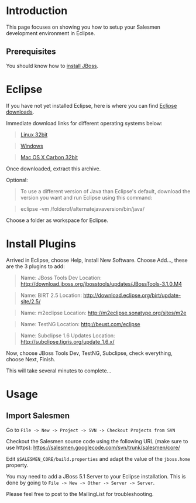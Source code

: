 # Introduction #

This page focuses on showing you how to setup your Salesmen development environment in Eclipse.

## Prerequisites ##

You should know how to [install JBoss](HowtoRunJBossSeamExamples.md).

# Eclipse #

If you have not yet installed Eclipse, here is where you can find [Eclipse downloads](http://www.eclipse.org/downloads/).

Immediate download links for different operating systems below:

> [Linux 32bit](http://www.eclipse.org/downloads/download.php?file=/eclipse/downloads/drops/R-3.5.1-200909170800/eclipse-SDK-3.5.1-linux-gtk.tar.gz&url=http://eclipse.mirror.kangaroot.net/eclipse/downloads/drops/R-3.5.1-200909170800/eclipse-SDK-3.5.1-linux-gtk.tar.gz&mirror_id=468)

> [Windows](http://www.eclipse.org/downloads/download.php?file=/eclipse/downloads/drops/R-3.5.1-200909170800/eclipse-SDK-3.5.1-win32.zip&url=http://eclipse.mirror.kangaroot.net/eclipse/downloads/drops/R-3.5.1-200909170800/eclipse-SDK-3.5.1-win32.zip&mirror_id=468)

> [Mac OS X Carbon 32bit](http://www.eclipse.org/downloads/download.php?file=/eclipse/downloads/drops/R-3.5.1-200909170800/eclipse-SDK-3.5.1-macosx-carbon.tar.gz&url=http://eclipse.mirror.kangaroot.net/eclipse/downloads/drops/R-3.5.1-200909170800/eclipse-SDK-3.5.1-macosx-carbon.tar.gz&mirror_id=468)

Once downloaded, extract this archive.

Optional:

> To use a different version of Java than Eclipse's default, download the version you want and run Eclipse using this command:

> eclipse -vm /folderof/alternatejavaversion/bin/java/

Choose a folder as workspace for Eclipse.

# Install Plugins #

Arrived in Eclipse, choose Help, Install New Software.
Choose Add..., these are the 3 plugins to add:

> Name: JBoss Tools Dev
> Location: http://download.jboss.org/jbosstools/updates/JBossTools-3.1.0.M4

> Name: BIRT 2.5
> Location: http://download.eclipse.org/birt/update-site/2.5/

> Name: m2eclipse
> Location: http://m2eclipse.sonatype.org/sites/m2e

> Name: TestNG
> Location: http://beust.com/eclipse

> Name: Subclipse 1.6 Updates
> Location: http://subclipse.tigris.org/update_1.6.x/

Now, choose JBoss Tools Dev, TestNG, Subclipse, check everything, choose Next, Finish.

This will take several minutes to complete...

# Usage #

## Import Salesmen ##

Go to `File -> New -> Project -> SVN -> Checkout Projects from SVN`

Checkout the Salesmen source code using the following URL (make sure to use https):
https://salesmen.googlecode.com/svn/trunk/salesmen/core/

Edit `$SALESMEN_CORE/build.properties` and adapt the value of the `jboss.home` property.

You may need to add a JBoss 5.1 Server to your Eclipse installation. This is done by going to `File -> New -> Other -> Server -> Server`.

Please feel free to post to the MailingList for troubleshooting.